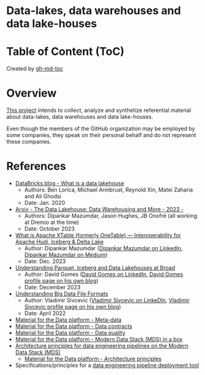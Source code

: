 Data-lakes, data warehouses and data lake-houses
================================================

# Table of Content (ToC)

Created by [gh-md-toc](https://github.com/ekalinin/github-markdown-toc.go)

# Overview
[This project](https://github.com/data-engineering-helpers/data-lakehouse)
intends to collect, analyze and synthetize referential material
about data-lakes, data warehouses and data lake-houses.

Even though the members of the GitHub organization may be employed by
some companies, they speak on their personal behalf and do not represent
these companies.

# References
* [DataBricks blog - What is a data lakehouse](https://www.databricks.com/blog/2020/01/30/what-is-a-data-lakehouse.html)
  * Authors: Ben Lorica, Michael Armbrust, Reynold Xin, Matei Zaharia and Ali Ghodsi
  * Date: Jan. 2020
* [Arxiv - The Data Lakehouse: Data Warehousing and More - 2023 - ](https://arxiv.org/pdf/2310.08697.pdf)
  * Authors: Dipankar Mazumdar, Jason Hughes, JB Onofré (all working at Dremio at the time)
  * Date: October 2023
* [What is Apache XTable (formerly OneTable) — Interoperability for Apache Hudi, Iceberg & Delta Lake](https://dipankar-tnt.medium.com/onetable-interoperability-for-apache-hudi-iceberg-delta-lake-bb8b27dd288d)
  * Author: Dipankar Mazumdar
    ([Dipankar Mazumdar on LinkedIn](https://www.linkedin.com/in/dipankar-mazumdar/),
    [Dipankar Mazumdar on Medium](https://dipankar-tnt.medium.com/))
  * Date: Dec. 2023
* [Understanding Parquet, Iceberg and Data Lakehouses at Broad](https://davidgomes.com/understanding-parquet-iceberg-and-data-lakehouses-at-broad/)
  * Author: David Gomes
    ([David Gomes on LinkedIn](https://www.linkedin.com/in/davidrfgomes/),
    [David Gomes profile page on his own blog](https://davidgomes.com/about-me/))
  * Date: December 2023
* [Understanding Big Data File Formats](https://www.vladsiv.com/big-data-file-formats/)
  * Author: Vladimir Sivcevic
    ([Vladimir Sivcevic on LinkeDIn](https://www.linkedin.com/in/vladimirsiv/),
    [Vladimir Sivcevic profile page on his own blog](https://www.vladsiv.com/about/))
  * Date: April 2022
* [Material for the Data platform - Meta-data](https://github.com/data-engineering-helpers/metadata)
* [Material for the Data platform - Data contracts](https://github.com/data-engineering-helpers/data-contracts)
* [Material for the Data platform - Data quality](https://github.com/data-engineering-helpers/data-quality/blob/main/README.md)
* [Material for the Data platform - Modern Data Stack (MDS) in a box](https://github.com/data-engineering-helpers/mds-in-a-box/blob/main/README.md)
* [Architecture principles for data engineering pipelines on the Modern Data Stack (MDS)](https://github.com/data-engineering-helpers/architecture-principles)
  + [Material for the Data platform - Architecture principles](https://github.com/data-engineering-helpers/architecture-principles/blob/main/material/README.md)
* Specifications/principles for a
  [data engineering pipeline deployment tool](https://github.com/data-engineering-helpers/data-pipeline-deployment)

